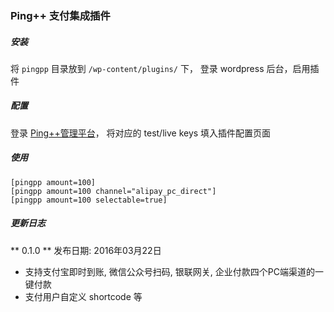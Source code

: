 ### Ping++ 支付集成插件

##### 安装

将 `pingpp` 目录放到 `/wp-content/plugins/` 下， 登录 wordpress 后台，启用插件


##### 配置

登录 [Ping++管理平台](https://dashboard.pingxx.com/)， 将对应的 test/live keys 填入插件配置页面


##### 使用 
```
[pingpp amount=100]
[pingpp amount=100 channel="alipay_pc_direct"]
[pingpp amount=100 selectable=true]
```
##### 更新日志

** 0.1.0 ** 发布日期: 2016年03月22日

* 支持支付宝即时到账, 微信公众号扫码, 银联网关, 企业付款四个PC端渠道的一键付款
* 支付用户自定义 shortcode 等


